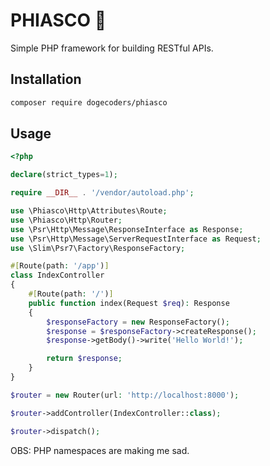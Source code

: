 # PHIASCO 🎻

Simple PHP framework for building RESTful APIs.

## Installation

```bash
composer require dogecoders/phiasco
```

## Usage

```php
<?php

declare(strict_types=1);

require __DIR__ . '/vendor/autoload.php';

use \Phiasco\Http\Attributes\Route;
use \Phiasco\Http\Router;
use \Psr\Http\Message\ResponseInterface as Response;
use \Psr\Http\Message\ServerRequestInterface as Request;
use \Slim\Psr7\Factory\ResponseFactory;

#[Route(path: '/app')]
class IndexController
{
    #[Route(path: '/')]
    public function index(Request $req): Response
    {
        $responseFactory = new ResponseFactory();
        $response = $responseFactory->createResponse();
        $response->getBody()->write('Hello World!');

        return $response;
    }
}

$router = new Router(url: 'http://localhost:8000');

$router->addController(IndexController::class);

$router->dispatch();
```

OBS: PHP namespaces are making me sad.
